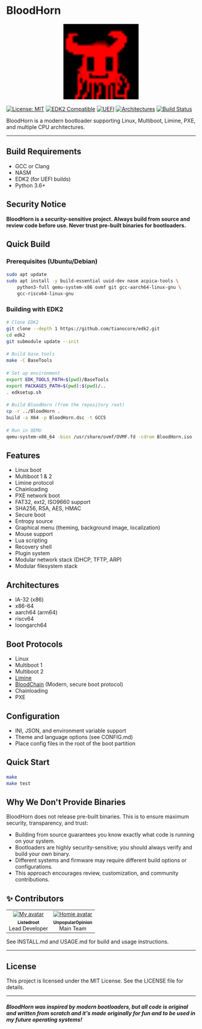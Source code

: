 
# BloodHorn
<p align="center">
  <img src="Zeak.png" alt="Project Logo" width="200">
</p>

[![License: MIT](https://img.shields.io/badge/License-MIT-yellow.svg)](https://opensource.org/licenses/MIT)
[![EDK2 Compatible](https://img.shields.io/badge/EDK2-Compatible-blue)](https://github.com/tianocore/tianocore.github.io/)
[![UEFI](https://img.shields.io/badge/UEFI-Secure%20Boot-0078D7)](https://uefi.org/)
[![Architectures](https://img.shields.io/badge/Arch-x86__64%20%7C%20ARM64%20%7C%20RISC--V-0078D7)](https://en.wikipedia.org/wiki/Unified_Extensible_Firmware_Interface)
[![Build Status](https://github.com/Listedroot/BloodHorn/actions/workflows/build.yml/badge.svg?branch=main)](https://github.com/Listedroot/BloodHorn/actions)

BloodHorn is a modern bootloader supporting Linux, Multiboot, Limine, PXE, and multiple CPU architectures.

---
## Build Requirements

- GCC or Clang
- NASM
- EDK2 (for UEFI builds)
- Python 3.6+

## Security Notice
**BloodHorn is a security-sensitive project. Always build from source and review code before use. Never trust pre-built binaries for bootloaders.**

## Quick Build

### Prerequisites (Ubuntu/Debian)
```bash
sudo apt update
sudo apt install -y build-essential uuid-dev nasm acpica-tools \
    python3-full qemu-system-x86 ovmf git gcc-aarch64-linux-gnu \
    gcc-riscv64-linux-gnu
```

### Building with EDK2
```bash
# Clone EDK2
git clone --depth 1 https://github.com/tianocore/edk2.git
cd edk2
git submodule update --init

# Build base tools
make -C BaseTools

# Set up environment
export EDK_TOOLS_PATH=$(pwd)/BaseTools
export PACKAGES_PATH=$(pwd):$(pwd)/..
. edksetup.sh

# Build BloodHorn (from the repository root)
cp -r ../BloodHorn .
build -a X64 -p BloodHorn.dsc -t GCC5

# Run in QEMU
qemu-system-x86_64 -bios /usr/share/ovmf/OVMF.fd -cdrom BloodHorn.iso
```


## Features

- Linux boot
- Multiboot 1 & 2
- Limine protocol
- Chainloading
- PXE network boot
- FAT32, ext2, ISO9660 support
- SHA256, RSA, AES, HMAC
- Secure boot
- Entropy source
- Graphical menu (theming, background image, localization)
- Mouse support
- Lua scripting
- Recovery shell
- Plugin system
- Modular network stack (DHCP, TFTP, ARP)
- Modular filesystem stack


## Architectures

- IA-32 (x86)
- x86-64
- aarch64 (arm64)
- riscv64
- loongarch64


## Boot Protocols

- Linux
- Multiboot 1
- Multiboot 2
- [Limine](https://github.com/limine-bootloader/limine-protocol/blob/trunk/PROTOCOL.md)
- [BloodChain](docs/BloodChain-Protocol.md) (Modern, secure boot protocol)
- Chainloading
- PXE


## Configuration

- INI, JSON, and environment variable support
- Theme and language options (see CONFIG.md)
- Place config files in the root of the boot partition


## Quick Start

```bash
make
make test
```


## Why We Don't Provide Binaries

BloodHorn does not release pre-built binaries. This is to ensure maximum security, transparency, and trust:

- Building from source guarantees you know exactly what code is running on your system.
- Bootloaders are highly security-sensitive; you should always verify and build your own binary.
- Different systems and firmware may require different build options or configurations.
- This approach encourages review, customization, and community contributions.

## ✨ Contributors

<table>
  <tr>
    <td align="center">
      <a href="https://github.com/Listedroot">
        <img src="https://avatars.githubusercontent.com/Listedroot" width="120px;" alt="My avatar"/>
        <br />
        <sub><b>Listedroot</b></sub>
      </a>
      <br />
      Lead Developer 
    </td>
    <td align="center">
      <a href="https://github.com/unpopularopinionn">
        <img src="https://avatars.githubusercontent.com/unpopularopinionn" width="120px;" alt="Homie avatar"/>
        <br />
        <sub><b>UnpopularOpinion</b></sub>
      </a>
      <br />
      Main Team
    </td>
  </tr>
</table>


See INSTALL.md and USAGE.md for build and usage instructions.

---

## License

This project is licensed under the MIT License. See the LICENSE file for details.

---

#### *BloodHorn was inspired by modern bootloaders, but all code is original and written from scratch and it's made originally for fun and to be used in my future operating systems!*

